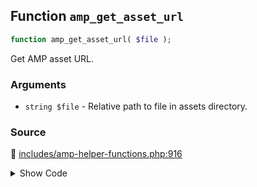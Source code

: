 ## Function `amp_get_asset_url`

```php
function amp_get_asset_url( $file );
```

Get AMP asset URL.

### Arguments

* `string $file` - Relative path to file in assets directory.

### Source

:link: [includes/amp-helper-functions.php:916](https://github.com/ampproject/amp-wp/blob/develop/includes/amp-helper-functions.php#L916-L918)

<details>
<summary>Show Code</summary>

```php
function amp_get_asset_url( $file ) {
	return plugins_url( sprintf( 'assets/%s', $file ), AMP__FILE__ );
}
```

</details>
